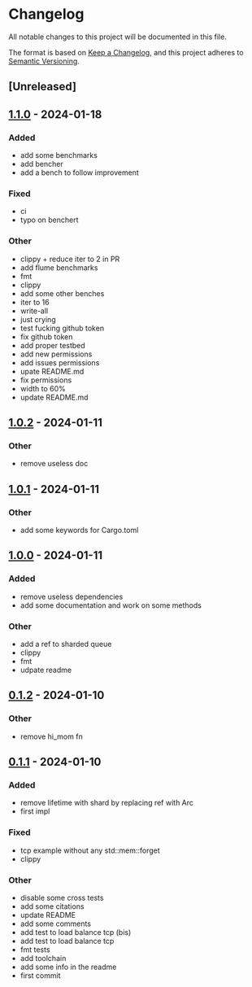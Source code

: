 # Changelog
All notable changes to this project will be documented in this file.

The format is based on [Keep a Changelog](https://keepachangelog.com/en/1.0.0/),
and this project adheres to [Semantic Versioning](https://semver.org/spec/v2.0.0.html).

## [Unreleased]

## [1.1.0](https://github.com/Miaxos/sharded-thread/compare/v1.0.2...v1.1.0) - 2024-01-18

### Added
- add some benchmarks
- add bencher
- add a bench to follow improvement

### Fixed
- ci
- typo on benchert

### Other
- clippy + reduce iter to 2 in PR
- add flume benchmarks
- fmt
- clippy
- add some other benches
- iter to 16
- write-all
- just crying
- test fucking github token
- fix github token
- add proper testbed
- add new permissions
- add issues permissions
- upate README.md
- fix permissions
- width to 60%
- update README.md

## [1.0.2](https://github.com/Miaxos/sharded-thread/compare/v1.0.1...v1.0.2) - 2024-01-11

### Other
- remove useless doc

## [1.0.1](https://github.com/Miaxos/sharded-thread/compare/v1.0.0...v1.0.1) - 2024-01-11

### Other
- add some keywords for Cargo.toml

## [1.0.0](https://github.com/Miaxos/sharded-thread/compare/v0.1.2...v1.0.0) - 2024-01-11

### Added
- remove useless dependencies
- add some documentation and work on some methods

### Other
- add a ref to sharded queue
- clippy
- fmt
- udpate readme

## [0.1.2](https://github.com/Miaxos/sharded-thread/compare/v0.1.1...v0.1.2) - 2024-01-10

### Other
- remove hi_mom fn

## [0.1.1](https://github.com/Miaxos/sharded-thread/compare/v0.1.0...v0.1.1) - 2024-01-10

### Added
- remove lifetime with shard by replacing ref with Arc
- first impl

### Fixed
- tcp example without any std::mem::forget
- clippy

### Other
- disable some cross tests
- add some citations
- update README
- add some comments
- add test to load balance tcp (bis)
- add test to load balance tcp
- fmt tests
- add toolchain
- add some info in the readme
- first commit

